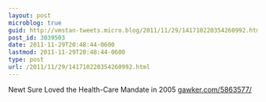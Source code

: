 ```yaml
---
layout: post
microblog: true
guid: http://vmstan-tweets.micro.blog/2011/11/29/141710220354260992.html
post_id: 3039503
date: 2011-11-29T20:48:44-0600
lastmod: 2011-11-29T20:48:44-0600
type: post
url: /2011/11/29/141710220354260992.html
---
```

Newt Sure Loved the Health-Care Mandate in 2005 <a href="http://gawker.com/5863577/">gawker.com/5863577/</a>
